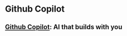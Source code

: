 # **Github Copilot**

## [Github Copilot](https://github.com/features/copilot): AI that builds with you